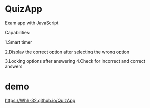 # QuizApp
Exam app with JavaScript

Capabilities:

1.Smart timer

2.Display the correct option after selecting the wrong option

3.Locking options after answering
4.Check for incorrect and correct answers

# demo
https://Whh-32.github.io/QuizApp

